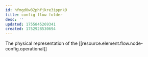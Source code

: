 ```yaml
---
id: hfmgd0w82phfjkre3ippnk9
title: config flow folder
desc: ''
updated: 1755845269341
created: 1752928530694
---
```


The physical representation of the [[resource.element.flow.node-config.operational]]
